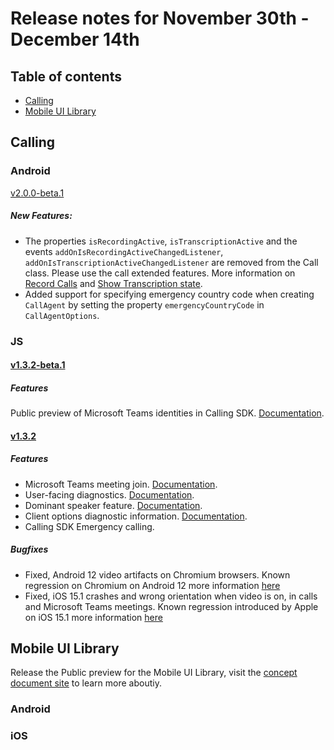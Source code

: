# Release notes for November 30th - December 14th

## Table of contents
* [Calling](#calling)
* [Mobile UI Library](#mobile-ui-library)

## Calling

### Android
[v2.0.0-beta.1](https://github.com/Azure/Communication/blob/master/releasenotes/acs-calling-android-sdk-release-notes.md#v200-beta1-2021-12-06)

##### New Features:
- The properties `isRecordingActive`, `isTranscriptionActive` and the events `addOnIsRecordingActiveChangedListener`, `addOnIsTranscriptionActiveChangedListener` are removed from the Call class. Please use the call extended features. More information on [Record Calls](https://docs.microsoft.com/en-us/azure/communication-services/how-tos/calling-sdk/record-calls?pivots=platform-android#record-calls) and [Show Transcription state](https://docs.microsoft.com/en-us/azure/communication-services/how-tos/calling-sdk/call-transcription?pivots=platform-android).
- Added support for specifying emergency country code when creating `CallAgent` by setting the property `emergencyCountryCode` in `CallAgentOptions`.

### JS

#### [v1.3.2-beta.1](https://github.com/Azure/Communication/blob/master/releasenotes/acs-javascript-calling-library-release-notes.md#v132-beta1-2021-12-9)

##### Features
Public preview of Microsoft Teams identities in Calling SDK. [Documentation](https://docs.microsoft.com/en-us/azure/communication-services/concepts/interop/teams-user-calling).

#### [v1.3.2](https://github.com/Azure/Communication/blob/master/releasenotes/acs-javascript-calling-library-release-notes.md#v132-2021-12-9)

##### Features
- Microsoft Teams meeting join. [Documentation](https://docs.microsoft.com/en-us/azure/communication-services/concepts/join-teams-meeting).
- User-facing diagnostics. [Documentation](https://docs.microsoft.com/en-us/azure/communication-services/concepts/voice-video-calling/user-facing-diagnostics).
- Dominant speaker feature. [Documentation](https://docs.microsoft.com/en-us/azure/communication-services/how-tos/calling-sdk/dominant-speaker).
- Client options diagnostic information. [Documentation](https://docs.microsoft.com/en-us/javascript/api/azure-communication-services/@azure/communication-calling/diagnosticoptions?view=azure-communication-services-js).
- Calling SDK Emergency calling.

##### Bugfixes
- Fixed, Android 12 video artifacts on Chromium browsers. Known regression on Chromium on Android 12 more information [here](https://github.com/Azure/Communication/issues/412)
- Fixed, iOS 15.1 crashes and wrong orientation when video is on, in calls and Microsoft Teams meetings. Known regression introduced by Apple on iOS 15.1 more information [here](https://github.com/Azure/Communication/issues/413)

## Mobile UI Library

Release the Public preview for the Mobile UI Library, visit the [concept document site](https://docs.microsoft.com/en-us/azure/communication-services/concepts/ui-library/ui-library-overview) to learn more aboutiy.

### Android

### iOS
